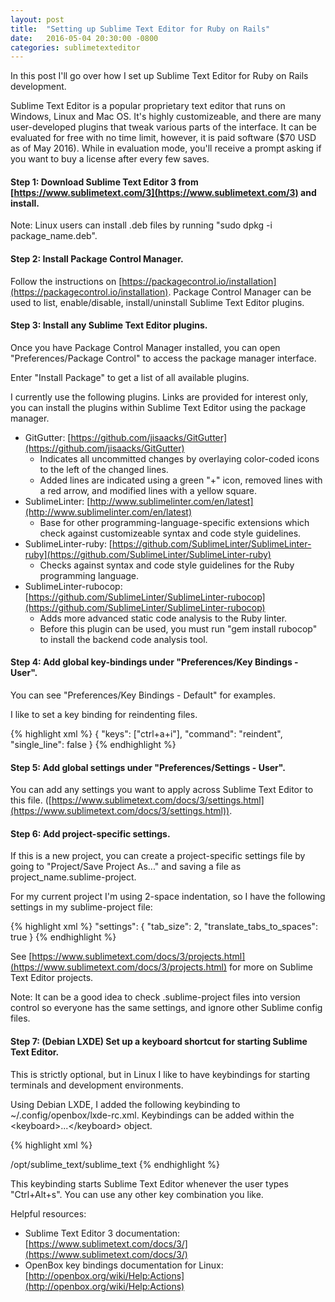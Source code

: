 ```yaml
---
layout: post
title:  "Setting up Sublime Text Editor for Ruby on Rails"
date:   2016-05-04 20:30:00 -0800
categories: sublimetexteditor
---
```

In this post I'll go over how I set up Sublime Text Editor for Ruby on Rails development.

Sublime Text Editor is a popular proprietary text editor that runs on Windows, Linux and Mac OS.  It's highly customizeable, and there are many user-developed plugins that tweak various parts of the interface.  It can be evaluated for free with no time limit, however, it is paid software ($70 USD as of May 2016).  While in evaluation mode, you'll receive a prompt asking if you want to buy a license after every few saves.

#### Step 1: Download Sublime Text Editor 3 from [https://www.sublimetext.com/3](https://www.sublimetext.com/3) and install.

Note: Linux users can install .deb files by running "sudo dpkg -i package_name.deb".

#### Step 2: Install Package Control Manager.

Follow the instructions on [https://packagecontrol.io/installation](https://packagecontrol.io/installation).  Package Control Manager can be used to list, enable/disable, install/uninstall Sublime Text Editor plugins.

#### Step 3: Install any Sublime Text Editor plugins.

Once you have Package Control Manager installed, you can open "Preferences/Package Control" to access the package manager interface.

Enter "Install Package" to get a list of all available plugins.

I currently use the following plugins.  Links are provided for interest only, you can install the plugins within Sublime Text Editor using the package manager.

* GitGutter: [https://github.com/jisaacks/GitGutter](https://github.com/jisaacks/GitGutter)
  * Indicates all uncommitted changes by overlaying color-coded icons to the left of the changed lines.
  * Added lines are indicated using a green "+" icon, removed lines with a red arrow, and modified lines with a yellow square.
* SublimeLinter: [http://www.sublimelinter.com/en/latest](http://www.sublimelinter.com/en/latest)
  * Base for other programming-language-specific extensions which check against customizeable syntax and code style guidelines.
* SublimeLinter-ruby: [https://github.com/SublimeLinter/SublimeLinter-ruby](https://github.com/SublimeLinter/SublimeLinter-ruby)
  * Checks against syntax and code style guidelines for the Ruby programming language.
* SublimeLinter-rubocop: [https://github.com/SublimeLinter/SublimeLinter-rubocop](https://github.com/SublimeLinter/SublimeLinter-rubocop)
  * Adds more advanced static code analysis to the Ruby linter.
  * Before this plugin can be used, you must run "gem install rubocop" to install the backend code analysis tool.

#### Step 4: Add global key-bindings under "Preferences/Key Bindings - User".

You can see "Preferences/Key Bindings - Default" for examples.

I like to set a key binding for reindenting files.

{% highlight xml %}
{ "keys": ["ctrl+a+i"], "command": "reindent", "single_line": false }
{% endhighlight %}

#### Step 5: Add global settings under "Preferences/Settings - User".

You can add any settings you want to apply across Sublime Text Editor to this file.  ([https://www.sublimetext.com/docs/3/settings.html](https://www.sublimetext.com/docs/3/settings.html)).

#### Step 6: Add project-specific settings.

If this is a new project, you can create a project-specific settings file by going to "Project/Save Project As..." and saving a file as project_name.sublime-project.

For my current project I'm using 2-space indentation, so I have the following settings in my sublime-project file:

{% highlight xml %}
"settings":
{
	"tab_size": 2,
	"translate_tabs_to_spaces": true
}
{% endhighlight %}

See [https://www.sublimetext.com/docs/3/projects.html](https://www.sublimetext.com/docs/3/projects.html) for more on Sublime Text Editor projects.

Note: It can be a good idea to check .sublime-project files into version control so everyone has the same settings, and ignore other Sublime config files.

#### Step 7: (Debian LXDE) Set up a keyboard shortcut for starting Sublime Text Editor.

This is strictly optional, but in Linux I like to have keybindings for starting terminals and development environments.

Using Debian LXDE, I added the following keybinding to ~/.config/openbox/lxde-rc.xml.  Keybindings can be added within the \<keyboard\>...\</keyboard\> object.

{% highlight xml %}
  <!-- Launch Sublime Text Editor when Ctrl+Alt+S is pressed -->
  <keybind key="C-A-s">
    <action name="Execute">
      <command>/opt/sublime_text/sublime_text</command>
    </action>
  </keybind>
{% endhighlight %}

This keybinding starts Sublime Text Editor whenever the user types "Ctrl+Alt+s".  You can use any other key combination you like.

Helpful resources:

* Sublime Text Editor 3 documentation: [https://www.sublimetext.com/docs/3/](https://www.sublimetext.com/docs/3/)
* OpenBox key bindings documentation for Linux: [http://openbox.org/wiki/Help:Actions](http://openbox.org/wiki/Help:Actions)
